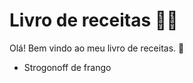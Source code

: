 # Livro de receitas  :man_cook:



Olá! Bem vindo ao meu livro de receitas. :wave:

- Strogonoff de frango
